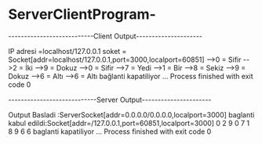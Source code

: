 # ServerClientProgram-

---------------------------Client Output---------------------

IP adresi =localhost/127.0.0.1
soket = Socket[addr=localhost/127.0.0.1,port=3000,localport=60851]
-->0 = Sifir
-->2 = İki
-->9 = Dokuz
-->0 = Sifir
-->7 = Yedi
-->1 = Bir
-->8 = Sekiz
-->9 = Dokuz
-->6 = Altı
-->6 = Altı
bağlanti kapatiliyor ...
Process finished with exit code 0


----------------------------Server Output----------------------

Output
Basladi :ServerSocket[addr=0.0.0.0/0.0.0.0,localport=3000]
baglanti kabul edildi:Socket[addr=/127.0.0.1,port=60851,localport=3000]
0
2
9
0
7
1
8
9
6
6
baglanti kapatiliyor ...
Process finished with exit code 0

